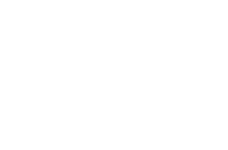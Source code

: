 <picture>
   <img alt="Nandagopal's README" src="https://raw.githubusercontent.com/nanda-gopal-sb/nanda-gopal-sb/main/Nanda.svg">
</picture>
